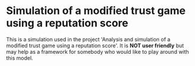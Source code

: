 # Simulation of a modified trust game using a reputation score

This is a simulation used in the project 'Analysis and simulation of a modified trust game using a reputation score'. It is **NOT user friendly** but may help as a framework for somebody who would like to play around with this model.
